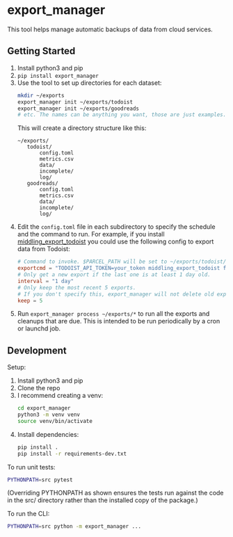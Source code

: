 # export\_manager

This tool helps manage automatic backups of data from cloud services.

## Getting Started

1. Install python3 and pip
2. `pip install export_manager`
3. Use the tool to set up directories for each dataset:
    ```bash
   mkdir ~/exports
   export_manager init ~/exports/todoist
   export_manager init ~/exports/goodreads
   # etc. The names can be anything you want, those are just examples.
    ```
    This will create a directory structure like this:
    ```
   ~/exports/
       todoist/
           config.toml
           metrics.csv
           data/
           incomplete/
           log/
       goodreads/
           config.toml
           metrics.csv
           data/
           incomplete/
           log/
   ```
4. Edit the `config.toml` file in each subdirectory to specify the schedule and the command to run.
   For example, if you install [middling\_export\_todoist][middling_export_todoist] you could use the following config to export data from Todoist:
    ```toml
    # Command to invoke. $PARCEL_PATH will be set to ~/exports/todoist/data/DATETIME
    exportcmd = "TODOIST_API_TOKEN=your_token middling_export_todoist full_sync > $PARCEL_PATH.json"
    # Only get a new export if the last one is at least 1 day old.
    interval = "1 day"
    # Only keep the most recent 5 exports.
    # If you don't specify this, export_manager will not delete old exports.
    keep = 5
    ```
5. Run `export_manager process ~/exports/*` to run all the exports and cleanups that are due.
   This is intended to be run periodically by a cron or launchd job.

## Development

Setup:

1. Install python3 and pip
2. Clone the repo
3. I recommend creating a venv:
    ```bash
    cd export_manager
    python3 -m venv venv
    source venv/bin/activate
    ```
4. Install dependencies:
    ```bash
   pip install .
   pip install -r requirements-dev.txt
    ```

To run unit tests:

```bash
PYTHONPATH=src pytest
```

(Overriding PYTHONPATH as shown ensures the tests run against the code in the src/ directory rather than the installed copy of the package.)

To run the CLI:

```bash
PYTHONPATH=src python -m export_manager ...
```

[middling_export_todoist]: https://github.com/brokensandals/middling_export_todoist
